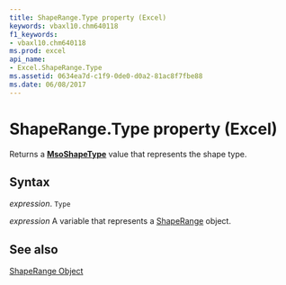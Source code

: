 ```yaml
---
title: ShapeRange.Type property (Excel)
keywords: vbaxl10.chm640118
f1_keywords:
- vbaxl10.chm640118
ms.prod: excel
api_name:
- Excel.ShapeRange.Type
ms.assetid: 0634ea7d-c1f9-0de0-d0a2-81ac8f7fbe88
ms.date: 06/08/2017
---
```



# ShapeRange.Type property (Excel)

Returns a  **[MsoShapeType](./Office.MsoShapeType.md)** value that represents the shape type.


## Syntax

 _expression_. `Type`

 _expression_ A variable that represents a [ShapeRange](./Excel.ShapeRange.md) object.


## See also


[ShapeRange Object](Excel.ShapeRange.md)

